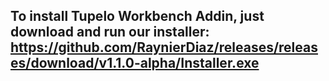 ## To install Tupelo Workbench Addin, just download and run our installer: https://github.com/RaynierDiaz/releases/releases/download/v1.1.0-alpha/Installer.exe
